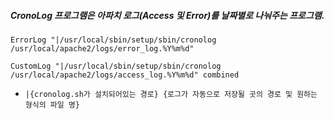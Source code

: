 ##### CronoLog 프로그램은 아파치 로그(Access 및 Error)를 날짜별로 나눠주는 프로그램.

```shell
ErrorLog "|/usr/local/sbin/setup/sbin/cronolog /usr/local/apache2/logs/error_log.%Y%m%d"

CustomLog "|/usr/local/sbin/setup/sbin/cronolog /usr/local/apache2/logs/access_log.%Y%m%d" combined
```

* `|{cronolog.sh가 설치되어있는 경로} {로그가 자동으로 저장될 곳의 경로 및 원하는 형식의 파일 명}`

